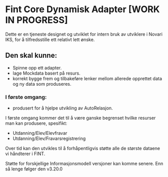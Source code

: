 # Fint Core Dynamisk Adapter [WORK IN PROGRESS]

Dette er en tjeneste designet og utviklet for intern bruk av utviklere i Novari IKS, 
for å tilfredsstille ett relativt lett ønske. 

## Den skal kunne: 

 - Spinne opp ett adapter. 
 - lage Mockdata basert på resurs.
 - korrekt bygge frem og tilbakeføre lenker mellom allerede opprettet data og ny data som produseres.

### I første omgang: 
 - produsert for å hjelpe utvikling av AutoRelasjon.

I første omgang kommer det til å være ganske begrenset hvilke resurser man kan produsere, spesifikt:
- Utdanning/Elev/Elevfravar
- Utdanning/Elev/Fravarsregistrering

Over tid kan den utvikles til å forhåpentligvis støtte alle de største dataene vi håndterer i FINT.

Støtte for forskjellige Informasjonsmodell versjoner kan komme senere. Enn så lenge følger den v3.20.0
